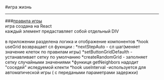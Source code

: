 #игра жизнь
____
###[правила игры](https://ru.wikipedia.org/wiki/%D0%98%D0%B3%D1%80%D0%B0_%C2%AB%D0%96%D0%B8%D0%B7%D0%BD%D1%8C%C2%BB)
</br>
игра создана на React </br>
каждый элемент предаставляет собой отдельный DIV</br></br>
в приложении разделена логика и отображение компонентов
*hook useGrid возвращает сл фукнции :
 *nextStepAuto - сл шаг(меняет значение клеток по правилам игры)
 *setButtonGridDefaulth - устанавливает сетку по умолчанию
 *createRandomGrid - заполняет сетку случайными значениями
*функиця getNeighbors надодит "соседей" иследуемой клекти
*hook useInterval -используется для автоматической игры ( с передаными параметрами задержки)